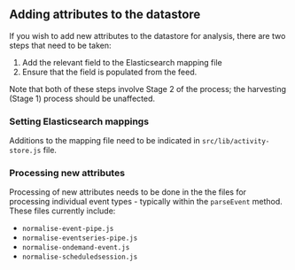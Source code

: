 ## Adding attributes to the datastore

If you wish to add new attributes to the datastore for analysis, there are two steps that need to be taken:

1. Add the relevant field to the Elasticsearch mapping file
2. Ensure that the field is populated from the feed.

Note that both of these steps involve Stage 2 of the process; the harvesting (Stage 1) process should be unaffected.

### Setting Elasticsearch mappings

Additions to the mapping file need to be indicated in `src/lib/activity-store.js` file.

### Processing new attributes

Processing of new attributes needs to be done in the the files for processing individual event types - typically within the `parseEvent` method. These files currently include:

* `normalise-event-pipe.js`
* `normalise-eventseries-pipe.js`
* `normalise-ondemand-event.js`
* `normalise-scheduledsession.js`
